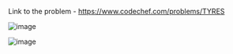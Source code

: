 Link to the problem - https://www.codechef.com/problems/TYRES


![image](https://github.com/Haleshot/Competitive-Programming/assets/57552973/34dc9b3b-22bd-464b-922f-e990e83ef761)


![image](https://github.com/Haleshot/Competitive-Programming/assets/57552973/b0bd076d-55f9-4be1-9446-9ea33e1500bf)
